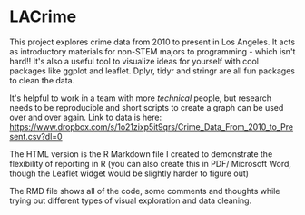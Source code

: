 # LACrime
This project explores crime data from 2010 to present in Los Angeles. 
It acts as introductory materials for non-STEM majors to programming - which isn't hard!! It's also a useful tool to visualize ideas
for yourself with cool packages like ggplot and leaflet. Dplyr, tidyr and stringr are all fun packages to clean the data.

It's helpful to work in a team with more *technical* people, but research needs to be reproducible and short scripts to create a graph
can be used over and over again.
Link to data is here: <https://www.dropbox.com/s/1o21zixp5it9qrs/Crime_Data_From_2010_to_Present.csv?dl=0>

The HTML version is the R Markdown file I created to demonstrate the flexibility of reporting in R (you can also create this in PDF/
Microsoft Word, though the Leaflet widget would be slightly harder to figure out)

The RMD file shows all of the code, some comments and thoughts while trying out different types of visual exploration and data cleaning.


